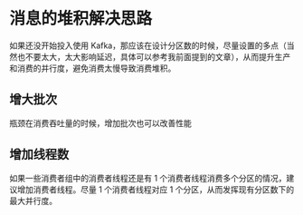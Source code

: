 # 消息的堆积解决思路

如果还没开始投入使用 Kafka，那应该在设计分区数的时候，尽量设置的多点（当然也不要太大，太大影响延迟，具体可以参考我前面提到的文章），从而提升生产和消费的并行度，避免消费太慢导致消费堆积。

## 增大批次

瓶颈在消费吞吐量的时候，增加批次也可以改善性能

## 增加线程数

如果一些消费者组中的消费者线程还是有 1 个消费者线程消费多个分区的情况，建议增加消费者线程。尽量 1 个消费者线程对应 1 个分区，从而发挥现有分区数下的最大并行度。